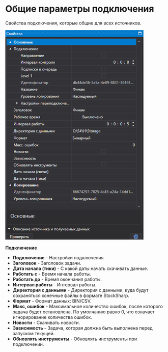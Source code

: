 # Общие параметры подключения

Свойства подключения, которые общие для всех источников.

![hydra settings connectionparams](../images/hydra_settings_connectionparams.png)

**Подключение**

- **Подключение** \- Настройки подключения
- **Заголовок** \- Заголовок задачи.
- **Дата начала (тики)** \- С какой даты начать скачивать данные.
- **Работать с** \- Время начала работы.
- **Работать до** \- Время окончания работы.
- **Интервал работы** \- Интервал работы.
- **Директория с данными** \- Директория с данными, куда будут сохраняться конечные файлы в формате StockSharp.
- **Формат** \- Формат данных: BIN\/CSV.
- **Макс, ошибок** \- Максимальное количество ошибок, после которого задача будет остановлена. По умолчанию равно 0, что означает игнорирование количества ошибок.
- **Новости** \- Скачивать новости.
- **Зависимость** \- Задача, которая должна быть выполнена перед запуском текущей.
- **Обновлять инструменты** \- Обновлять инструменты при подключении.

